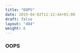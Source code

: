 ```yaml
---
title: "OOPS"
date: 2019-04-02T11:12:44+01:00
draft: false
layout: "404"
weight: 6
---
```


### OOPS
